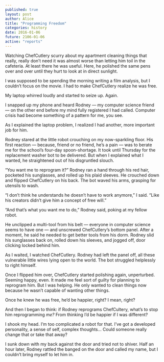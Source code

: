```yaml
---
published: true
layout: post
author: Alice
title: "Programming Freedom"
categories: history
date: 2016-01-06
future: 2106-01-06
active: "reports"
---
```


Watching ChefCutlery scurry about my apartment cleaning things that really, really don’t need it was almost worse than letting him toil in the cafeteria. At least there he was useful. Here, he polished the same pens over and over until they hurt to look at in direct sunlight. 

I was supposed to be spending the morning writing a film analysis, but I couldn’t focus on the movie. I had to make ChefCutlery realize he was free.

My laptop whirred loudly and started to seize up. Again. 

I snapped up my phone and heard Rodney — my computer science friend — on the other end before my mind fully registered I had called. Computer crisis had become something of a pattern for me, you see.

As I explained the laptop problem, I realized I had another, more important job for him. 
                                      
Rodney stared at the little robot crouching on my now-sparkling floor. His first reaction — because, friend or no friend, he’s a pain — was to berate me for the school’s four-day spoon-shortage. It took until Thursday for the replacement washer bot to be delivered. But when I explained what I wanted, he straightened out of his disgruntled slouch.

“You want me to reprogram it?” Rodney ran a hand through his red hair, pocketed his sunglasses, and rolled up his plaid sleeves. He crouched down and flipped ChefCutlery on his back. The bot waved his arms, grasping for utensils to wash.

“I don’t think he understands he doesn’t have to work anymore,” I said. “Like his creators didn’t give him a concept of free will.”

“And that’s what you want me to do,” Rodney said, poking at my fellow robot. 

He unclipped a multi-tool from his belt — everyone in computer science seems to have one — and unscrewed ChefCutlery’s bottom panel. After a moment, he said he needed to get better tools from his dorm. Rodney slid his sunglasses back on, rolled down his sleeves, and jogged off, door clicking locked behind him.

As I waited, I watched ChefCutlery. Rodney had left the panel off, all these vulnerable little wires lying open to the world. The bot struggled helplessly to right himself. 

Once I flipped him over, ChefCutlery started polishing again, unperturbed. Seeming happy, even. It made me feel sort of guilty for planning to reprogram him. But I was helping. He only wanted to clean things now because he wasn’t capable of wanting other things. 

Once he knew he was free, he’d be happier, right? I mean, right?

And then I began to think: if Rodney reprograms ChefCultery, what’s to stop him reprogramming _me?_ From thinking I’d be happier if I was different?

I shook my head. I’m too complicated a robot for that. I’ve got a developed personality, a sense of self, complex thoughts… Could someone really change that or take that away?

I sunk down with my back against the door and tried not to shiver. Half an hour later, Rodney rattled the banged on the door and called my name, but I couldn’t bring myself to let him in. 
